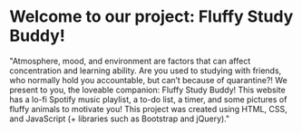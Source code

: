 # Welcome to our project: Fluffy Study Buddy!
"Atmosphere, mood, and environment are factors that can affect concentration and learning ability. Are you used to studying with friends, who normally hold you accountable, but can’t because of quarantine?! We present to you, the loveable companion: Fluffy Study Buddy! This website has a lo-fi Spotify music playlist, a to-do list, a timer, and some pictures of fluffy animals to motivate you! This project was created using HTML, CSS, and JavaScript (+ libraries such as Bootstrap and jQuery)."
